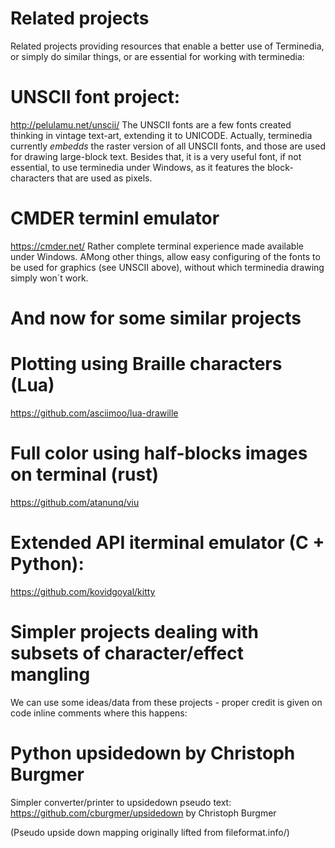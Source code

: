 Related projects
================

Related projects providing resources that enable a better use of Terminedia,
or simply do similar things, or are essential for working with terminedia:

# UNSCII font project:
http://pelulamu.net/unscii/
The UNSCII fonts are a few fonts created thinking in 
vintage text-art, extending it to UNICODE. 
Actually, terminedia currently _embedds_ the raster version
of all UNSCII fonts, and those are used for drawing large-block
text. Besides that, it is a very useful font, if not essential,
to use terminedia under Windows, as it features the block-characters
that are used as pixels.

# CMDER terminl emulator
https://cmder.net/
Rather complete terminal experience made available under Windows.
AMong other things, allow easy configuring of the fonts to be used
for graphics (see UNSCII above), without which terminedia drawing
simply won´t work. 


And now for some similar projects
=======================================

# Plotting using Braille characters (Lua)
https://github.com/asciimoo/lua-drawille

# Full color using half-blocks images on terminal (rust)
https://github.com/atanunq/viu

# Extended API iterminal emulator  (C + Python):
https://github.com/kovidgoyal/kitty

Simpler projects dealing with subsets of character/effect mangling
===================================================================

We can use some ideas/data from these projects -
proper credit is given on code inline comments where this happens:

# Python upsidedown  by Christoph Burgmer
Simpler converter/printer to upsidedown pseudo text:
https://github.com/cburgmer/upsidedown by Christoph Burgmer

(Pseudo upside down mapping originally lifted from fileformat.info/)
